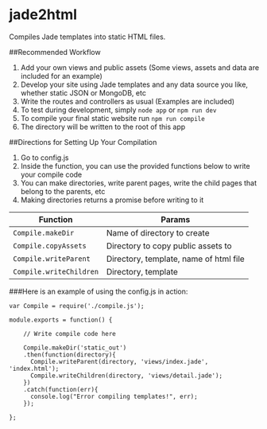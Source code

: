 # jade2html
Compiles Jade templates into static HTML files.

##Recommended Workflow

1. Add your own views and public assets (Some views, assets and data are included for an example)
2. Develop your site using Jade templates and any data source you like, whether static JSON or MongoDB, etc
3. Write the routes and controllers as usual (Examples are included)
4. To test during development, simply `node app` or `npm run dev`
5. To compile your final static website run `npm run compile`
6. The directory will be written to the root of this app

##Directions for Setting Up Your Compilation

1. Go to config.js
2. Inside the function, you can use the provided functions below to write your compile code
3. You can make directories, write parent pages, write the child pages that belong to the parents, etc
4. Making directories returns a promise before writing to it

| Function               | Params                                |
|----------------------- |-------------------------------------- |
|`Compile.makeDir`       |Name of directory to create            |
|`Compile.copyAssets`    |Directory to copy public assets to     |
|`Compile.writeParent`   |Directory, template, name of html file |
|`Compile.writeChildren` |Directory, template                    |


###Here is an example of using the config.js in action:

```
var Compile = require('./compile.js');

module.exports = function() {
  
    // Write compile code here
  
    Compile.makeDir('static_out')
    .then(function(directory){
      Compile.writeParent(directory, 'views/index.jade', 'index.html');
      Compile.writeChildren(directory, 'views/detail.jade');
    })
    .catch(function(err){
      console.log("Error compiling templates!", err);
    });
  
};

```
